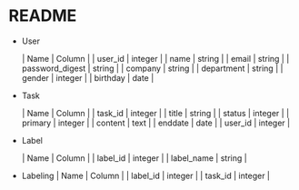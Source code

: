# README
- User
 
  | Name            | Column  |
  | user_id         | integer |
  | name            | string  |
  | email           | string  |
  | password_digest | string  |
  | company         | string  |
  | department      | string  |
  | gender          | integer |
  | birthday        | date    |

- Task

  | Name    | Column  |
  | task_id | integer |
  | title   | string  |
  | status  | integer |
  | primary | integer |
  | content | text    |
  | enddate | date    |
  | user_id | integer |

- Label

  | Name       | Column  |
  | label_id   | integer |
  | label_name | string  |


- Labeling
  | Name     | Column  |
  | label_id | integer |
  | task_id  | integer |



